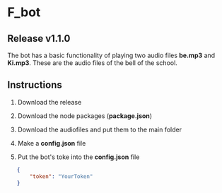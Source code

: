 # F_bot

## Release v1.1.0

The bot has a basic functionality of playing two audio files __be.mp3__ and __Ki.mp3__.
These are the audio files of the bell of the school.

## Instructions
1. Download the release

2. Download the node packages (__package.json__) 

3. Download the audiofiles and put them to the main folder

4. Make a __config.json__ file
5. Put the bot's toke into the __config.json__ file
 ```json
    {
        "token": "YourToken"
    }
```

